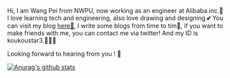 Hi, I am Wang Pei from NWPU, now working as an engineer at Alibaba.inc.🥳
I love learning tech and engineering, also love drawing and designing.💕
You can visit my blog [here🚩](koukoustar.cn), I write some blogs from time to tim🐒, if you want to make friends with me, you can contact me via twitter! And my ID is koukoustar3.🧐🧐🧐

Looking forward to hearing from you ! 🙈

[![Anurag's github stats](https://github-readme-stats.vercel.app/api?username=wangpei72&show_icons=true&theme=radical)](https://github.com/anuraghazra/github-readme-stats)

